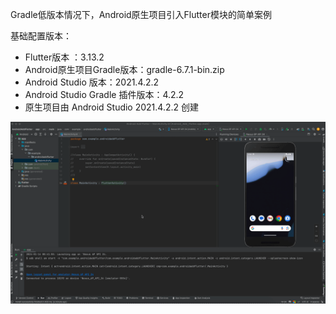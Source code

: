 Gradle低版本情况下，Android原生项目引入Flutter模块的简单案例

基础配置版本：
* Flutter版本 ：3.13.2
* Android原生项目Gradle版本：gradle-6.7.1-bin.zip
* Android Studio 版本：2021.4.2.2
* Android Studio Gradle 插件版本：4.2.2
* 原生项目由 Android Studio 2021.4.2.2 创建
  
<img src="01.gif" alt="01">
